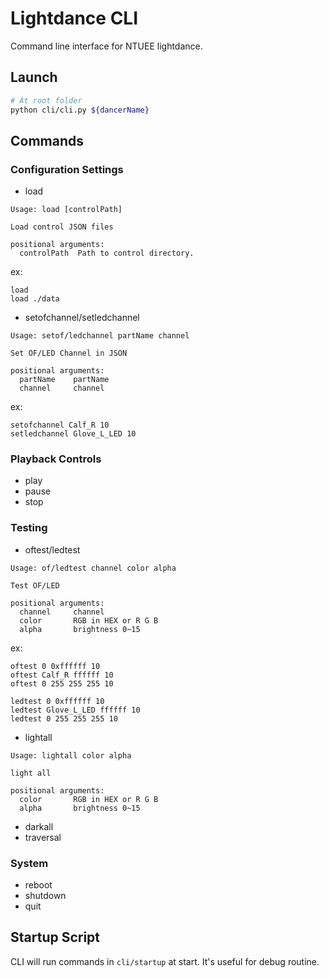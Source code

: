 # Lightdance CLI
Command line interface for NTUEE lightdance.

## Launch
``` bash
# At root folder
python cli/cli.py ${dancerName}
```

## Commands
### Configuration Settings
* load
```
Usage: load [controlPath]

Load control JSON files

positional arguments:
  controlPath  Path to control directory.
```
ex: 
```
load
load ./data
```

* setofchannel/setledchannel
```
Usage: setof/ledchannel partName channel

Set OF/LED Channel in JSON

positional arguments:
  partName    partName
  channel     channel
```
ex: 
```
setofchannel Calf_R 10
setledchannel Glove_L_LED 10
```

### Playback Controls
* play
* pause
* stop

### Testing
* oftest/ledtest
```
Usage: of/ledtest channel color alpha

Test OF/LED

positional arguments:
  channel     channel
  color       RGB in HEX or R G B
  alpha       brightness 0~15
```
ex: 
```
oftest 0 0xffffff 10
oftest Calf_R ffffff 10
oftest 0 255 255 255 10

ledtest 0 0xffffff 10
ledtest Glove_L_LED ffffff 10
ledtest 0 255 255 255 10
```

* lightall
```
Usage: lightall color alpha

light all

positional arguments:
  color       RGB in HEX or R G B
  alpha       brightness 0~15
```
* darkall
* traversal

### System
* reboot
* shutdown
* quit
## Startup Script
CLI will run commands in `cli/startup` at start. It's useful for debug routine.
